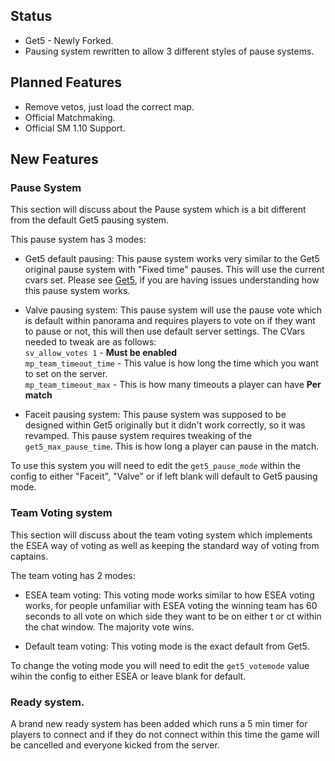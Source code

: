 
## Status
- Get5 - Newly Forked.
- Pausing system rewritten to allow 3 different styles of pause systems.

## Planned Features
  - Remove vetos, just load the correct map. 
  - Official Matchmaking.
  - Official SM 1.10 Support.

## New Features
### Pause System
This section will discuss about the Pause system which is a bit different from the default Get5 pausing system.  

This pause system has 3 modes:
- Get5 default pausing: This pause system works very similar to the Get5 original pause system with "Fixed time" pauses. 
This will use the current cvars set. Please see [Get5](https://github.com/splewis/get5), if you are having issues understanding
how this pause system works.  

- Valve pausing system: This pause system will use the pause vote which is default within panorama and requires players to vote on if they want to pause or not, this will then use default server settings. The CVars needed to tweak are as follows:  
``sv_allow_votes 1`` - **Must be enabled**  
``mp_team_timeout_time`` - This value is how long the time which you want to set on the server.  
``mp_team_timeout_max`` - This is how many timeouts a player can have **Per match**  

- Faceit pausing system: This pause system was supposed to be designed within Get5 originally but it didn't work correctly, so it was revamped. This pause system requires tweaking of the ``get5_max_pause_time``. This is how long a player can pause in the match.  

To use this system you will need to edit the ``get5_pause_mode`` within the config to either "Faceit", "Valve" or if left blank will default to Get5 pausing mode. 

### Team Voting system
This section will discuss about the team voting system which implements the ESEA way of voting as well as keeping the standard way of voting from captains.

The team voting has 2 modes:
- ESEA team voting: This voting mode works similar to how ESEA voting works, for people unfamiliar with ESEA voting the winning team has 60 seconds to all vote on which side they want to be on either t or ct within the chat window. The majority vote wins. 

- Default team voting: This voting mode is the exact default from Get5.

To change the voting mode you will need to edit the ``get5_votemode`` value wihin the config to either ESEA or leave blank for default.

### Ready system.
A brand new ready system has been added which runs a 5 min timer for players to connect and if they do not connect within this time the game will be cancelled and everyone kicked from the server. 
